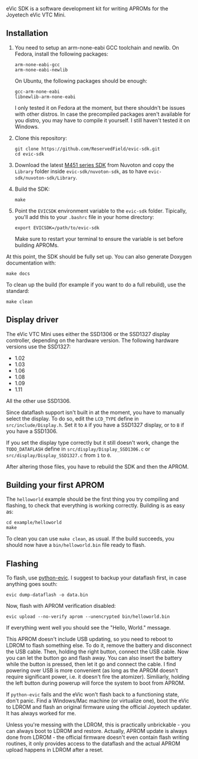eVic SDK is a software development kit for writing APROMs for the Joyetech eVic VTC Mini.

Installation
---------------

1. You need to setup an arm-none-eabi GCC toolchain and newlib.
   On Fedora, install the following packages:
   ```
   arm-none-eabi-gcc
   arm-none-eabi-newlib
   ```
   On Ubuntu, the following packages should be enough:
   ```
   gcc-arm-none-eabi
   libnewlib-arm-none-eabi
   ```
   I only tested it on Fedora at the moment, but there shouldn't
   be issues with other distros. In case the precompiled packages
   aren't available for you distro, you may have to compile it yourself.
   I still haven't tested it on Windows.

2. Clone this repository:
   ```
   git clone https://github.com/ReservedField/evic-sdk.git
   cd evic-sdk
   ```

3. Download the latest [M451 series SDK](http://www.nuvoton.com/hq/support/tool-and-software/software)
   from Nuvoton and copy the `Library` folder inside `evic-sdk/nuvoton-sdk`, as to have
   `evic-sdk/nuvoton-sdk/Library`.

4. Build the SDK:
   ```
   make
   ```

5. Point the `EVICSDK` environment variable to the `evic-sdk` folder. Tipically, you'll add
   this to your `.bashrc` file in your home directory:
   ```
   export EVICSDK=/path/to/evic-sdk
   ```
   Make sure to restart your terminal to ensure the variable is set before building APROMs.

At this point, the SDK should be fully set up. You can also generate Doxygen documentation with:
```
make docs
```
To clean up the build (for example if you want to do a full rebuild), use the standard:
```
make clean
```

Display driver
--------------

The eVic VTC Mini uses either the SSD1306 or the SSD1327 display controller, depending
on the hardware version. The following hardware versions use the SSD1327:
- 1.02
- 1.03
- 1.06
- 1.08
- 1.09
- 1.11

All the other use SSD1306.

Since dataflash support isn't built in at the moment, you have to manually select the display.
To do so, edit the `LCD_TYPE` define in `src/include/Display.h`. Set it to `A` if you have a
SSD1327 display, or to `B` if you have a SSD1306.

If you set the display type correctly but it still doesn't work, change the `TODO_DATAFLASH`
define in `src/display/Display_SSD1306.c` or `src/display/Display_SSD1327.c` from `1` to `0`.

After altering those files, you have to rebuild the SDK and then the APROM.

Building your first APROM
--------------------------

The `helloworld` example should be the first thing you try compiling and flashing,
to check that everything is working correctly.
Building is as easy as:
```
cd example/helloworld
make
```
To clean you can use `make clean`, as usual.
If the build succeeds, you should now have a `bin/helloworld.bin` file ready to flash.

Flashing
--------

To flash, use [python-evic](https://github.com/Ban3/python-evic). I suggest to backup your
dataflash first, in case anything goes south:
```
evic dump-dataflash -o data.bin
```
Now, flash with APROM verification disabled:
```
evic upload --no-verify aprom --unencrypted bin/helloworld.bin
```
If everything went well you should see the "Hello, World." message.

This APROM doesn't include USB updating, so you need to reboot to LDROM to flash something
else. To do it, remove the battery and disconnect the USB cable. Then, holding the right button,
connect the USB cable. Now you can let the button go and flash away. You can also insert the
battery while the button is pressed, then let it go and connect the cable. I find powering
over USB is more convenient (as long as the APROM doesn't require significant power, i.e.
it doesn't fire the atomizer). Similiarly, holding the left button during powerup will force
the system to boot from APROM.

If `python-evic` fails and the eVic won't flash back to a functioning state, don't panic.
Find a Windows/Mac machine (or virtualize one), boot the eVic to LDROM and flash an original
firmware using the official Joyetech updater. It has always worked for me.

Unless you're messing with the LDROM, this is practically unbrickable - you can always boot
to LDROM and restore. Actually, APROM update is always done from LDROM - the official firmware
doesn't even contain flash writing routines, it only provides access to the dataflash and the
actual APROM upload happens in LDROM after a reset.
